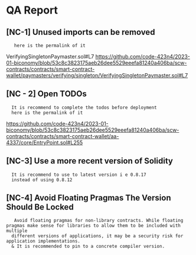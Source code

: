 # QA Report

## [NC-1] Unused imports can be removed
       here is the permalink of it 
VerifyingSingletonPaymaster.sol#L7
https://github.com/code-423n4/2023-01-biconomy/blob/53c8c3823175aeb26dee5529eeefa81240a406ba/scw-contracts/contracts/smart-contract-wallet/paymasters/verifying/singleton/VerifyingSingletonPaymaster.sol#L7

## [NC - 2] Open TODOs 
      It is recommend to complete the todos before deployment
      here is the permalink of it 
https://github.com/code-423n4/2023-01-biconomy/blob/53c8c3823175aeb26dee5529eeefa81240a406ba/scw-contracts/contracts/smart-contract-wallet/aa-4337/core/EntryPoint.sol#L255

## [NC-3] Use a more recent version of Solidity
      It is recommend to use to latest version i e 0.8.17
      instead of using 0.8.12 
## [NC-4] Avoid Floating Pragmas  The Version Should Be Locked
       Avoid floating pragmas for non-library contracts. While floating pragmas make sense for libraries to allow them to be included with multiple 
      different versions of applications, it may be a security risk for application implementations. 
      & It is recommended to pin to a concrete compiler version.